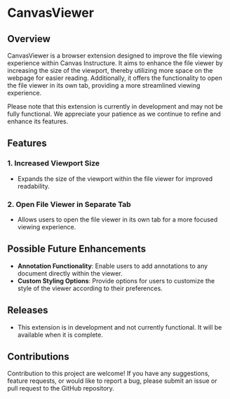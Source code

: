# CanvasViewer

## Overview

CanvasViewer is a browser extension designed to improve the file viewing experience within Canvas Instructure. It aims to enhance the file viewer by increasing the size of the viewport, thereby utilizing more space on the webpage for easier reading. Additionally, it offers the functionality to open the file viewer in its own tab, providing a more streamlined viewing experience.

Please note that this extension is currently in development and may not be fully functional. We appreciate your patience as we continue to refine and enhance its features.

## Features

### 1. Increased Viewport Size
   - Expands the size of the viewport within the file viewer for improved readability.
   
### 2. Open File Viewer in Separate Tab
   - Allows users to open the file viewer in its own tab for a more focused viewing experience.

## Possible Future Enhancements
   - **Annotation Functionality**: Enable users to add annotations to any document directly within the viewer.
   - **Custom Styling Options**: Provide options for users to customize the style of the viewer according to their preferences.

## Releases
   - This extension is in development and not currently functional. It will be available when it is complete.

## Contributions

Contribution to this project are welcome! If you have any suggestions, feature requests, or would like to report a bug, please submit an issue or pull request to the GitHub repository.

